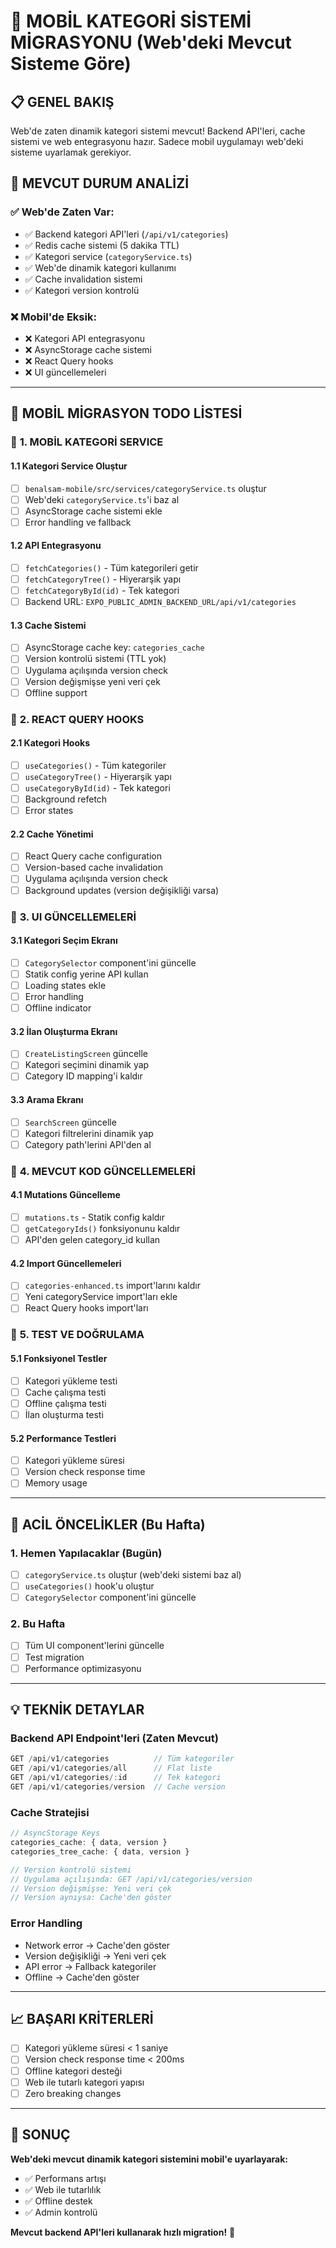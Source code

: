 # 🚀 MOBİL KATEGORİ SİSTEMİ MİGRASYONU (Web'deki Mevcut Sisteme Göre)

## 📋 **GENEL BAKIŞ**
Web'de zaten dinamik kategori sistemi mevcut! Backend API'leri, cache sistemi ve web entegrasyonu hazır. Sadece mobil uygulamayı web'deki sisteme uyarlamak gerekiyor.

## 🎯 **MEVCUT DURUM ANALİZİ**

### ✅ **Web'de Zaten Var:**
- ✅ Backend kategori API'leri (`/api/v1/categories`)
- ✅ Redis cache sistemi (5 dakika TTL)
- ✅ Kategori service (`categoryService.ts`)
- ✅ Web'de dinamik kategori kullanımı
- ✅ Cache invalidation sistemi
- ✅ Kategori version kontrolü

### ❌ **Mobil'de Eksik:**
- ❌ Kategori API entegrasyonu
- ❌ AsyncStorage cache sistemi
- ❌ React Query hooks
- ❌ UI güncellemeleri

---

## 📝 **MOBİL MİGRASYON TODO LİSTESİ**

### 🔧 **1. MOBİL KATEGORİ SERVICE**

#### **1.1 Kategori Service Oluştur**
- [ ] `benalsam-mobile/src/services/categoryService.ts` oluştur
- [ ] Web'deki `categoryService.ts`'i baz al
- [ ] AsyncStorage cache sistemi ekle
- [ ] Error handling ve fallback

#### **1.2 API Entegrasyonu**
- [ ] `fetchCategories()` - Tüm kategorileri getir
- [ ] `fetchCategoryTree()` - Hiyerarşik yapı
- [ ] `fetchCategoryById(id)` - Tek kategori
- [ ] Backend URL: `EXPO_PUBLIC_ADMIN_BACKEND_URL/api/v1/categories`

#### **1.3 Cache Sistemi**
- [ ] AsyncStorage cache key: `categories_cache`
- [ ] Version kontrolü sistemi (TTL yok)
- [ ] Uygulama açılışında version check
- [ ] Version değişmişse yeni veri çek
- [ ] Offline support

### 📱 **2. REACT QUERY HOOKS**

#### **2.1 Kategori Hooks**
- [ ] `useCategories()` - Tüm kategoriler
- [ ] `useCategoryTree()` - Hiyerarşik yapı
- [ ] `useCategoryById(id)` - Tek kategori
- [ ] Background refetch
- [ ] Error states

#### **2.2 Cache Yönetimi**
- [ ] React Query cache configuration
- [ ] Version-based cache invalidation
- [ ] Uygulama açılışında version check
- [ ] Background updates (version değişikliği varsa)

### 🎨 **3. UI GÜNCELLEMELERİ**

#### **3.1 Kategori Seçim Ekranı**
- [ ] `CategorySelector` component'ini güncelle
- [ ] Statik config yerine API kullan
- [ ] Loading states ekle
- [ ] Error handling
- [ ] Offline indicator

#### **3.2 İlan Oluşturma Ekranı**
- [ ] `CreateListingScreen` güncelle
- [ ] Kategori seçimini dinamik yap
- [ ] Category ID mapping'i kaldır

#### **3.3 Arama Ekranı**
- [ ] `SearchScreen` güncelle
- [ ] Kategori filtrelerini dinamik yap
- [ ] Category path'lerini API'den al

### 🔄 **4. MEVCUT KOD GÜNCELLEMELERİ**

#### **4.1 Mutations Güncelleme**
- [ ] `mutations.ts` - Statik config kaldır
- [ ] `getCategoryIds()` fonksiyonunu kaldır
- [ ] API'den gelen category_id kullan

#### **4.2 Import Güncellemeleri**
- [ ] `categories-enhanced.ts` import'larını kaldır
- [ ] Yeni categoryService import'ları ekle
- [ ] React Query hooks import'ları

### 🧪 **5. TEST VE DOĞRULAMA**

#### **5.1 Fonksiyonel Testler**
- [ ] Kategori yükleme testi
- [ ] Cache çalışma testi
- [ ] Offline çalışma testi
- [ ] İlan oluşturma testi

#### **5.2 Performance Testleri**
- [ ] Kategori yükleme süresi
- [ ] Version check response time
- [ ] Memory usage

---

## 🚨 **ACİL ÖNCELİKLER (Bu Hafta)**

### **1. Hemen Yapılacaklar (Bugün)**
- [ ] `categoryService.ts` oluştur (web'deki sistemi baz al)
- [ ] `useCategories()` hook'u oluştur
- [ ] `CategorySelector` component'ini güncelle

### **2. Bu Hafta**
- [ ] Tüm UI component'lerini güncelle
- [ ] Test migration
- [ ] Performance optimizasyonu

---

## 💡 **TEKNİK DETAYLAR**

### **Backend API Endpoint'leri (Zaten Mevcut)**
```typescript
GET /api/v1/categories          // Tüm kategoriler
GET /api/v1/categories/all      // Flat liste
GET /api/v1/categories/:id      // Tek kategori
GET /api/v1/categories/version  // Cache version
```

### **Cache Stratejisi**
```typescript
// AsyncStorage Keys
categories_cache: { data, version }
categories_tree_cache: { data, version }

// Version kontrolü sistemi
// Uygulama açılışında: GET /api/v1/categories/version
// Version değişmişse: Yeni veri çek
// Version aynıysa: Cache'den göster
```

### **Error Handling**
- Network error → Cache'den göster
- Version değişikliği → Yeni veri çek
- API error → Fallback kategoriler
- Offline → Cache'den göster

---

## 📈 **BAŞARI KRİTERLERİ**

- [ ] Kategori yükleme süresi < 1 saniye
- [ ] Version check response time < 200ms
- [ ] Offline kategori desteği
- [ ] Web ile tutarlı kategori yapısı
- [ ] Zero breaking changes

---

## 🎯 **SONUÇ**

**Web'deki mevcut dinamik kategori sistemini mobil'e uyarlayarak:**
- ✅ Performans artışı
- ✅ Web ile tutarlılık
- ✅ Offline destek
- ✅ Admin kontrolü

**Mevcut backend API'leri kullanarak hızlı migration!** 🚀
